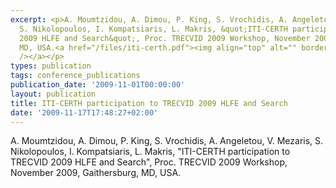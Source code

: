 ```yaml
---
excerpt: <p>A. Moumtzidou, A. Dimou, P. King, S. Vrochidis, A. Angeletou, V. Mezaris,
  S. Nikolopoulos, I. Kompatsiaris, L. Makris, &quot;ITI-CERTH participation to TRECVID
  2009 HLFE and Search&quot;, Proc. TRECVID 2009 Workshop, November 2009, Gaithersburg,
  MD, USA.<a href="/files/iti-certh.pdf"><img align="top" alt="" border="0" src="/files/pdf/pdf.png"
  /></a></p>
types: publication
tags: conference_publications
publication_date: '2009-11-01T00:00:00'
layout: publication
title: ITI-CERTH participation to TRECVID 2009 HLFE and Search
date: '2009-11-17T17:48:27+02:00'
---
```

<p>A. Moumtzidou, A. Dimou, P. King, S. Vrochidis, A. Angeletou, V. Mezaris, S. Nikolopoulos, I. Kompatsiaris, L. Makris, &quot;ITI-CERTH participation to TRECVID 2009 HLFE and Search&quot;, Proc. TRECVID 2009 Workshop, November 2009, Gaithersburg, MD, USA.<a href="/files/iti-certh.pdf"><img align="top" alt="" border="0" src="/files/pdf/pdf.png" /></a></p>
